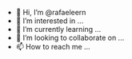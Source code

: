 - 👋 Hi, I’m @rafaeleern
- 👀 I’m interested in ...
- 🌱 I’m currently learning ...
- 💞️ I’m looking to collaborate on ...
- 📫 How to reach me ...

<!---
rafaeleern/rafaeleern is a ✨ special ✨ repository because its `README.md` (this file) appears on your GitHub profile.
You can click the Preview link to take a look at your changes.
--->
